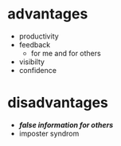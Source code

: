
# advantages

- productivity
- feedback
	- for me and for others
- visibilty
- confidence


# disadvantages

- ***false information for others***
- imposter syndrom